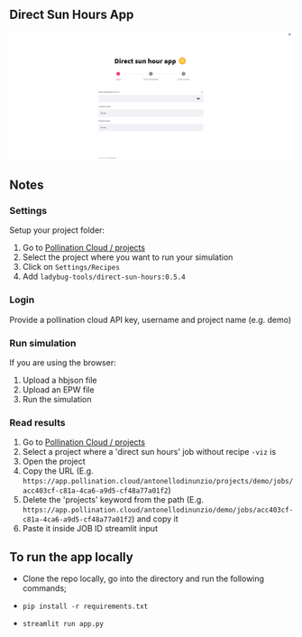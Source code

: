 ## Direct Sun Hours App

![App](/images/app.png)

## Notes

### Settings

Setup your project folder:
1. Go to [Pollination Cloud / projects](https://app.pollination.cloud/projects)
2. Select the project where you want to run your simulation
3. Click on `Settings/Recipes`
4. Add `ladybug-tools/direct-sun-hours:0.5.4`

### Login

Provide a pollination cloud API key, username and project name (e.g. demo)

### Run simulation

If you are using the browser:
1. Upload a hbjson file
2. Upload an EPW file
3. Run the simulation

### Read results

1. Go to [Pollination Cloud / projects](https://app.pollination.cloud/projects)
2. Select a project where a 'direct sun hours' job without recipe `-viz` is
3. Open the project
4. Copy the URL (E.g. `https://app.pollination.cloud/antonellodinunzio/projects/demo/jobs/acc403cf-c81a-4ca6-a9d5-cf48a77a01f2`)
5. Delete the 'projects' keyword from the path (E.g. `https://app.pollination.cloud/antonellodinunzio/demo/jobs/acc403cf-c81a-4ca6-a9d5-cf48a77a01f2`) and copy it
6. Paste it inside JOB ID streamlit input


## To run the app locally

- Clone the repo locally, go into the directory and run the following commands;

- `pip install -r requirements.txt`

- `streamlit run app.py`
